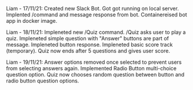 Liam - 17/11/21:
Created new Slack Bot.
Got got running on local server.
Implented /command and message response from bot.
Containereised bot app in docker image.

Liam - 18/11/21:
Impleneted new /Quiz command.
/Quiz asks user to play a quiz.
Impleneted simple question with "Answer" buttons are part of message.
Impleneted button response.
Impleneted basic score track (temporary).
Quiz now ends after 5 questions and gives user score.

Liam - 19/11/21:
Answer options removed once selected to prevent users from selecting answers again.
Implemented Radio Button multi-choice question option.
Quiz now chooses random question between button and radio button question options.
